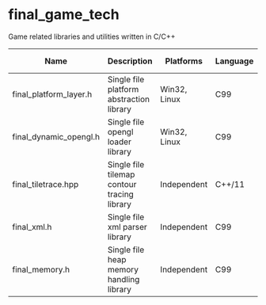 # final_game_tech
Game related libraries and utilities written in C/C++

| Name                     | Description                                 | Platforms    | Language | Latest Version |
|--------------------------|---------------------------------------------|--------------|----------|----------------|
| final_platform_layer.h   | Single file platform abstraction library    | Win32, Linux | C99      | 0.8.4.0 beta   |
| final_dynamic_opengl.h   | Single file opengl loader library           | Win32, Linux | C99      | 0.3.5.0 beta   |
| final_tiletrace.hpp      | Single file tilemap contour tracing library | Independent  | C++/11   | 1.02           |
| final_xml.h              | Single file xml parser library              | Independent  | C99      | 0.1 alpha      |
| final_memory.h           | Single file heap memory handling library    | Independent  | C99      | 0.1 alpha      |